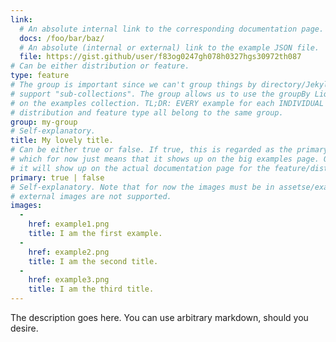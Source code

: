 ```yaml
---
link:
  # An absolute internal link to the corresponding documentation page.
  docs: /foo/bar/baz/
  # An absolute (internal or external) link to the example JSON file.
  file: https://gist.github/user/f83og0247gh078h0327hgs30972th087
# Can be either distribution or feature.
type: feature
# The group is important since we can't group things by directory/Jekyll doesn't
# support "sub-collections". The group allows us to use the groupBy Liquid filter
# on the examples collection. TL;DR: EVERY example for each INDIVIDUAL 
# distribution and feature type all belong to the same group.
group: my-group
# Self-explanatory.
title: My lovely title.
# Can be either true or false. If true, this is regarded as the primary example 
# which for now just means that it shows up on the big examples page. Otherwise
# it will show up on the actual documentation page for the feature/distribution type.
primary: true | false
# Self-explanatory. Note that for now the images must be in assetse/examples/ and
# external images are not supported.
images:
  -
    href: example1.png
    title: I am the first example.
  -
    href: example2.png
    title: I am the second title.
  -
    href: example3.png
    title: I am the third title.
---
```


The description goes here. You can use arbitrary markdown, should you desire.
